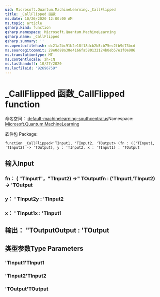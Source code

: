 ```yaml
---
uid: Microsoft.Quantum.MachineLearning._CallFlipped
title: _CallFlipped 函数
ms.date: 10/26/2020 12:00:00 AM
ms.topic: article
qsharp.kind: function
qsharp.namespace: Microsoft.Quantum.MachineLearning
qsharp.name: _CallFlipped
qsharp.summary: ''
ms.openlocfilehash: dc21a2bc91b2e18f18dcb2b5cb75ec2fb9d73bcd
ms.sourcegitcommit: 29e0d88a30e4166fa580132124b0eb57e1f0e986
ms.translationtype: MT
ms.contentlocale: zh-CN
ms.lasthandoff: 10/27/2020
ms.locfileid: "92696759"
---
```

# <a name="_callflipped-function"></a><span data-ttu-id="d68a9-102">_CallFlipped 函数</span><span class="sxs-lookup"><span data-stu-id="d68a9-102">_CallFlipped function</span></span>

<span data-ttu-id="d68a9-103">命名空间： [default-machinelearning-southcentralus](xref:Microsoft.Quantum.MachineLearning)</span><span class="sxs-lookup"><span data-stu-id="d68a9-103">Namespace: [Microsoft.Quantum.MachineLearning](xref:Microsoft.Quantum.MachineLearning)</span></span>

<span data-ttu-id="d68a9-104">软件包 [](https://nuget.org/packages/)</span><span class="sxs-lookup"><span data-stu-id="d68a9-104">Package: [](https://nuget.org/packages/)</span></span>




```qsharp
function _CallFlipped<'TInput1, 'TInput2, 'TOutput> (fn : (('TInput1, 'TInput2) -> 'TOutput), y : 'TInput2, x : 'TInput1) : 'TOutput
```


## <a name="input"></a><span data-ttu-id="d68a9-105">输入</span><span class="sxs-lookup"><span data-stu-id="d68a9-105">Input</span></span>

### <a name="fn--tinput1tinput2---toutput"></a><span data-ttu-id="d68a9-106">fn： ( "TInput1"，"TInput2) ->" TOutput</span><span class="sxs-lookup"><span data-stu-id="d68a9-106">fn : ('TInput1,'TInput2) -> 'TOutput</span></span>




### <a name="y--tinput2"></a><span data-ttu-id="d68a9-107">y： ' TInput2</span><span class="sxs-lookup"><span data-stu-id="d68a9-107">y : 'TInput2</span></span>




### <a name="x--tinput1"></a><span data-ttu-id="d68a9-108">x： ' TInput1</span><span class="sxs-lookup"><span data-stu-id="d68a9-108">x : 'TInput1</span></span>





## <a name="output--toutput"></a><span data-ttu-id="d68a9-109">输出： "TOutput</span><span class="sxs-lookup"><span data-stu-id="d68a9-109">Output : 'TOutput</span></span>



## <a name="type-parameters"></a><span data-ttu-id="d68a9-110">类型参数</span><span class="sxs-lookup"><span data-stu-id="d68a9-110">Type Parameters</span></span>

### <a name="tinput1"></a><span data-ttu-id="d68a9-111">'TInput1</span><span class="sxs-lookup"><span data-stu-id="d68a9-111">'TInput1</span></span>


### <a name="tinput2"></a><span data-ttu-id="d68a9-112">'TInput2</span><span class="sxs-lookup"><span data-stu-id="d68a9-112">'TInput2</span></span>


### <a name="toutput"></a><span data-ttu-id="d68a9-113">'TOutput</span><span class="sxs-lookup"><span data-stu-id="d68a9-113">'TOutput</span></span>

